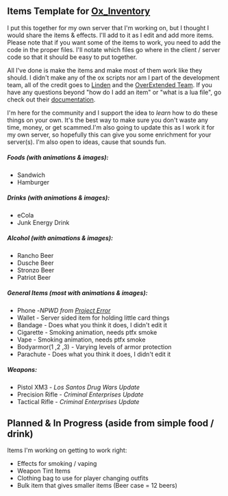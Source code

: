 ## Items Template for [Ox_Inventory](https://github.com/overextended/ox_inventory)
I put this together for my own server that I'm working on, but I thought I would share the items & effects. I'll add to it as I edit and add more items. Please note that if you want some of the items to work, you need to add the code in the proper files. I'll notate which files go where in the client / server code so that it should be easy to put together.

All I've done is make the items and make most of them work like they should. I didn't make any of the ox scripts nor am I part of the development team, all of the credit goes to [Linden](https://github.com/thelindat) and the [OverExtended Team](https://github.com/overextended). If you have any questions beyond "how do I add an item" or "what is a lua file", go check out their [documentation](https://overextended.github.io/docs/).

I'm here for the community and I support the idea to *learn* how to do these things on your own. It's the best way to make sure you don't waste any time, money, or get scammed.I'm also going to update this as I work it for my own server, so hopefully this can give you some enrichment for your server(s). I'm also open to ideas, cause that sounds fun.

##### Foods (with animations & images):
* Sandwich
* Hamburger

##### Drinks (with animations & images):
* eCola
* Junk Energy Drink

##### Alcohol (with animations & images):
* Rancho Beer
* Dusche Beer
* Stronzo Beer
* Patriot Beer

##### General Items (most with animations & images):
* Phone -*NPWD from [Project Error](https://github.com/project-error)*
* Wallet - Server sided item for holding little card things
* Bandage - Does what you think it does, I didn't edit it
* Cigarette - Smoking animation, needs ptfx smoke
* Vape - Smoking animation, needs ptfx smoke
* Bodyarmor(1 ,2 ,3) - Varying levels of armor protection
* Parachute - Does what you think it does, I didn't edit it

##### Weapons:
* Pistol XM3 - *Los Santos Drug Wars Update*
* Precision Rifle - *Criminal Enterprises Update*
* Tactical Rifle - *Criminal Enterprises Update*

## Planned & In Progress (aside from simple food / drink)
Items I'm working on getting to work right:
* Effects for smoking / vaping
* Weapon Tint Items
* Clothing bag to use for player changing outfits
* Bulk item that gives smaller items (Beer case = 12 beers)
